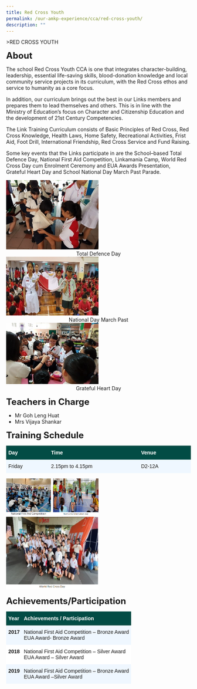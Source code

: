 ```yaml
---
title: Red Cross Youth
permalink: /our-amkp-experience/cca/red-cross-youth/
description: ""
---
```

&gt;RED CROSS YOUTH

**<font size="5">About</font>**

The school Red Cross Youth CCA is one that integrates character-building, leadership, essential life-saving skills, blood-donation knowledge and local community service projects in its curriculum, with the Red Cross ethos and service to humanity as a core focus.

  

In addition, our curriculum brings out the best in our Links members and prepares them to lead themselves and others. This is in line with the Ministry of Education’s focus on Character and Citizenship Education and the development of 21st Century Competencies.

  

The Link Training Curriculum consists of Basic Principles of Red Cross, Red Cross Knowledge, Health Laws, Home Safety, Recreational Activities, Frist Aid, Foot Drill, International Friendship, Red Cross Service and Fund Raising.

  

Some key events that the Links participate in are the School–based Total Defence Day, National First Aid Competition, Linkamania Camp, World Red Cross Day cum Enrolment Ceremony and EUA Awards Presentation, Grateful Heart Day and School National Day March Past Parade.

<img src="/images/CCA/RedCross1.jpg" style="width:50%">
<center>Total Defence Day</center>

<img src="/images/CCA/RedCross2.jpg" style="width:50%">
<center>National Day March Past</center>

<img src="/images/CCA/RedCross3.jpg" style="width:50%">
<center>Grateful Heart Day</center>

**<font size="5">Teachers in Charge</font>**

<ul>
  <li>Mr Goh Leng Huat</li>
  <li>Mrs Vijaya Shankar</li>
</ul>

**<font size="5">Training Schedule</font>**

<table style="border-collapse:collapse;border-spacing:0" class="tg"><thead><tr><th width="141" style="background-color:#024C45;border-color:#024c45;border-style:solid;border-width:1px;color:#FFF;font-family:Arial, sans-serif;font-size:14px;font-weight:bold;overflow:hidden;padding:10px 5px;text-align:left;vertical-align:top;word-break:normal">Day</th><th width="335" style="background-color:#024C45;border-color:#024c45;border-style:solid;border-width:1px;color:#FFF;font-family:Arial, sans-serif;font-size:14px;font-weight:bold;overflow:hidden;padding:10px 5px;text-align:left;vertical-align:top;word-break:normal">Time</th><th width="177" style="background-color:#024C45;border-color:#024c45;border-style:solid;border-width:1px;color:#FFF;font-family:Arial, sans-serif;font-size:14px;font-weight:bold;overflow:hidden;padding:10px 5px;text-align:left;vertical-align:top;word-break:normal">Venue</th></tr></thead><tbody><tr><td style="background-color:#EFF7FF;border-color:#eff7ff;border-style:solid;border-width:1px;font-family:Arial, sans-serif;font-size:14px;overflow:hidden;padding:10px 5px;text-align:left;vertical-align:top;word-break:normal">Friday</td>
<td style="background-color:#EFF7FF;border-color:#eff7ff;border-style:solid;border-width:1px;font-family:Arial, sans-serif;font-size:14px;overflow:hidden;padding:10px 5px;text-align:left;vertical-align:top;word-break:normal">2.15pm to 4.15pm</td><td style="background-color:#EFF7FF;border-color:#eff7ff;border-style:solid;border-width:1px;font-family:Arial, sans-serif;font-size:14px;overflow:hidden;padding:10px 5px;text-align:left;vertical-align:top;word-break:normal">D2-12A</td></tr></tbody></table>

<img src="/images/CCA/RedCross4.png" style="width:50%">

<img src="/images/CCA/RedCross5.png" style="width:50%">



**<font size="5">Achievements/Participation</font>**

<table style="border-collapse:collapse;border-spacing:0" class="tg"><thead><tr><th style="background-color:#024C45;border-color:#024c45;border-style:solid;border-width:1px;color:#FFF;font-family:Arial, sans-serif;font-size:14px;font-weight:bold;overflow:hidden;padding:10px 5px;text-align:left;vertical-align:top;word-break:normal">Year<br></th><th style="background-color:#024C45;border-color:#024c45;border-style:solid;border-width:1px;color:#FFF;font-family:Arial, sans-serif;font-size:14px;font-weight:bold;overflow:hidden;padding:10px 5px;text-align:left;vertical-align:top;word-break:normal">    Achievements / Participation</th></tr></thead><tbody><tr><td style="background-color:#EFF7FF;border-color:#eff7ff;border-style:solid;border-width:1px;font-family:Arial, sans-serif;font-size:14px;font-weight:bold;overflow:hidden;padding:10px 5px;text-align:left;vertical-align:top;word-break:normal">2017</td><td style="background-color:#EFF7FF;border-color:#eff7ff;border-style:solid;border-width:1px;font-family:Arial, sans-serif;font-size:14px;overflow:hidden;padding:10px 5px;text-align:left;vertical-align:top;word-break:normal">National First Aid Competition – Bronze Award<br>EUA Award- Bronze Award</td></tr><tr><td style="background-color:#FFF;border-color:#ffffff;border-style:solid;border-width:1px;font-family:Arial, sans-serif;font-size:14px;font-weight:bold;overflow:hidden;padding:10px 5px;text-align:left;vertical-align:top;word-break:normal">2018</td><td style="background-color:#FFF;border-color:#ffffff;border-style:solid;border-width:1px;font-family:Arial, sans-serif;font-size:14px;overflow:hidden;padding:10px 5px;text-align:left;vertical-align:top;word-break:normal">National First Aid Competition – Silver Award<br>EUA Award – Silver Award</td></tr><tr><td style="background-color:#EFF7FF;border-color:#eff7ff;border-style:solid;border-width:1px;font-family:Arial, sans-serif;font-size:14px;font-weight:bold;overflow:hidden;padding:10px 5px;text-align:left;vertical-align:top;word-break:normal">2019</td><td style="background-color:#EFF7FF;border-color:#eff7ff;border-style:solid;border-width:1px;font-family:Arial, sans-serif;font-size:14px;overflow:hidden;padding:10px 5px;text-align:left;vertical-align:top;word-break:normal">National First Aid Competition – Bronze Award<br>EUA Award –Silver Award</td></tr></tbody></table>
